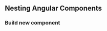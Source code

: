 ## Nesting Angular Components

### Build new component
```console

```

```javascript

```
<!--stackedit_data:
eyJoaXN0b3J5IjpbNTMwNTY5ODI2XX0=
-->
